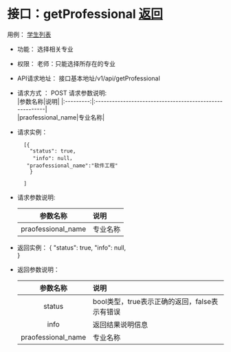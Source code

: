 # 接口：getProfessional  [返回](../README.md)
用例： [学生列表](../用例/学生列表.md)
- 功能：
    选择相关专业
    
- 权限：
    老师：只能选择所存在的专业   
    
- API请求地址： 
    接口基本地址/v1/api/getProfessional 

- 请求方式 ：
    POST
 请求参数说明:        
        |参数名称|说明|
        |:---------:|:--------------------------------------------------------|    
        |praofessional_name|专业名称|   

- 请求实例：

        [{
          "status": true,
           "info": null，
         "praofessional_name":"软件工程"
          }
        
        ]
        
- 请求参数说明:        

  |参数名称|说明|
  |:---------:|:--------------------------------------------------------|      
  |praofessional_name| 专业名称| 
  
- 返回实例：
        { 
            "status": true,
            "info": null,    
        }
 
- 返回参数说明：    
 
  |参数名称|说明|
  |:---------:|:--------------------------------------------------------|      
   |status|bool类型，true表示正确的返回，false表示有错误|
     |info|返回结果说明信息|
     |praofessional_name|专业名称| 